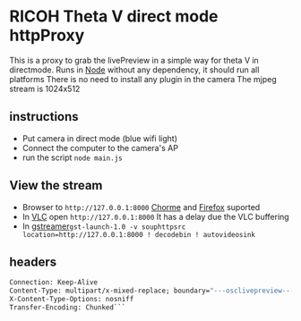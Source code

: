 # RICOH Theta V direct mode httpProxy

This is a proxy to grab the livePreview in a simple way for theta V in directmode.
Runs in [Node](http://nodejs.org) without any dependency, it should run all platforms
There is no need to install any plugin in the camera
The mjpeg stream is 1024x512

## instructions

* Put camera in direct mode (blue wifi light)
* Connect the computer to the camera's AP
* run the script `node main.js`


## View the stream

* Browser to `http://127.0.0.1:8000` [Chorme](http://www.google.com/chrome) and [Firefox](http://firefox.org) suported
* In [VLC](https://www.videolan.org/index.html) open `http://127.0.0.1:8000` It has a delay due the VLC buffering
* In [gstreamer](https://gstreamer.freedesktop.org/)`gst-launch-1.0 -v souphttpsrc location=http://127.0.0.1:8000 ! decodebin ! autovideosink`

## headers
```HTTP/1.1 200 OK
Connection: Keep-Alive
Content-Type: multipart/x-mixed-replace; boundary="---osclivepreview---"
X-Content-Type-Options: nosniff
Transfer-Encoding: Chunked```
